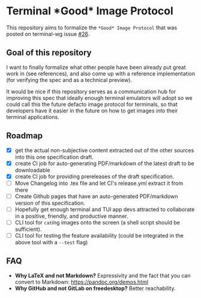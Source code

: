 # Terminal \*Good\* Image Protocol

This repository aims to formalize the `*Good* Image Protocol` that
was posted on terminal-wg issue [#26](https://gitlab.freedesktop.org/terminal-wg/specifications/-/issues/26).

## Goal of this repository

I want to finally formalize what other people have been already put great work in (see references),
and also come up with a reference implementation (for verifying the spec and as a technical preview).

It would be nice if this repository serves as a communication hub for improving this spec
that ideally enough terminal emulators will adopt so we could call this the future defacto image protocol
for terminals, so that developers have it easier in the future on how to get images into their
terminal applications.

## Roadmap

- [x] get the actual non-subjective content extracted out of the other sources into this one specification draft.
- [x] create CI job for auto-generating PDF/markdown of the latest draft to be downloadable
- [x] create CI job for providing prereleases of the draft specification.
- [ ] Move Changelog into .tex file and let CI's release.yml extract it from there
- [ ] Create Github pages that have an auto-generated PDF/markdown version of this specification.
- [ ] Hopefully get enough terminal and TUI app devs attracted to collaborate in a positive, friendly, and productive manner.
- [ ] CLI tool for `cat`ing images onto the screen (a shell script should be sufficient).
- [ ] CLI tool for testing the feature availability (could be integrated in the above tool with a `--test` flag)

## FAQ

- **Why LaTeX and not Markdown?** Expressivity and the fact that you can convert to Markdown: https://pandoc.org/demos.html
- **Why GitHub and not GitLab on freedesktop?** Better reachability.

